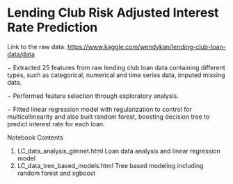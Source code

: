 # Lending Club Risk Adjusted Interest Rate Prediction

Link to the raw data: https://www.kaggle.com/wendykan/lending-club-loan-data/data

 −	Extracted 25 features from raw lending club loan data containing different types, such as categorical, numerical and time series data, imputed missing data.

−	Performed feature selection through exploratory analysis.

−	Fitted linear regression model with regularization to control for multicollinearity and also built random forest, boosting decision tree to predict interest rate for each loan.

Notebook Contents
 1. LC_data_analysis_glmnet.html
    Loan data analysis and linear regression model
 2. LC_data_tree_based_models.html
    Tree based modeling including random forest and xgboost
